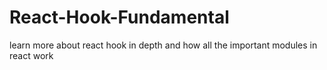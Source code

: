 # React-Hook-Fundamental
learn more about react hook in depth and how all the important modules in react work
